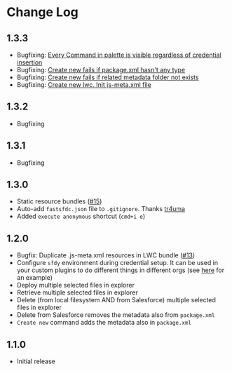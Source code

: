 # Change Log
## 1.3.3
* Bugfixing: [Every Command in palette is visible regardless of credential insertion](issues/21)
* Bugfixing: [Create new fails if package.xml hasn't any type](issues/20)
* Bugfixing: [Create new fails if related metadata folder not exists](issues/19)
* Bugfixing: [Create new lwc. Init js-meta.xml file](issues/17)

## 1.3.2
* Bugfixing

## 1.3.1
* Bugfixing

## 1.3.0
* Static resource bundles ([#15](issues/15))
* Auto-add `fastsfdc.json` file to `.gitignore`. Thanks [tr4uma](https://github.com/tr4uma)
* Added `execute anonymous` shortcut (`cmd+i e`)

## 1.2.0
* Bugfix: Duplicate .js-meta.xml resources in LWC bundle ([#13](issues/13))
* Configure `sfdy` environment during credential setup. It can be used in your custom plugins to do different things in different orgs (see [here](https://www.npmjs.com/package/sfdy#change-the-endpoint-of-a-named-credential-better-suited-as-a-predeployplugin-) for an example)
* Deploy multiple selected files in explorer
* Retrieve multiple selected files in explorer
* Delete (from local filesystem AND from Salesforce) multiple selected files in explorer
* Delete from Salesforce removes the metadata also from `package.xml`
* `Create new` command adds the metadata also in `package.xml`

## 1.1.0
* Initial release
